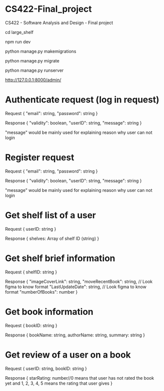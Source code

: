 # CS422-Final_project

CS422 - Software Analysis and Design - Final project

cd large_shelf

npm run dev

python manage.py makemigrations

python manage.py migrate

python manage.py runserver

http://127.0.0.1:8000/admin/

# Authenticate request (log in request)

Request
{
"email": string,
"password": string
}

Response
{
"validity": boolean,
"userID": string,
"message": string
}

"message" would be mainly used for explaining reason why user can not login

# Register request

Request
{
"email": string,
"password": string
}

Response
{
"validity": boolean,
"userID": string,
"message": string
}

"message" would be mainly used for explaining reason why user can not login

# Get shelf list of a user

Request
{
userID: string
}

Response
{
shelves: Array of shelf ID (string)
}

# Get shelf brief information

Request
{
shelfID: string
}

Response
{
"imageCoverLink": string,
"moveRecentBook": string, // Look figma to know format
"LastUpdateDate": string, // Look figma to know format
"numberOfBooks": number
}

# Get book information

Request
{
bookID: string
}

Response
{
bookName: string,
authorName: string,
summary: string
}

# Get review of a user on a book

Request
{
userID: string,
bookID: string
}

Response
{
starRating: number//0 means that user has not rated the book yet and 1, 2, 3, 4, 5 means the rating that user gives
}
